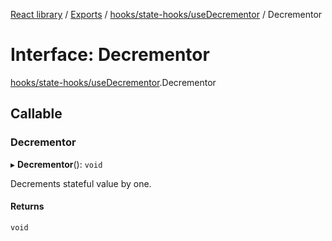 [React library](../index.md) / [Exports](../modules.md) / [hooks/state-hooks/useDecrementor](../modules/hooks_state_hooks_useDecrementor.md) / Decrementor

# Interface: Decrementor

[hooks/state-hooks/useDecrementor](../modules/hooks_state_hooks_useDecrementor.md).Decrementor

## Callable

### Decrementor

▸ **Decrementor**(): `void`

Decrements stateful value by one.

#### Returns

`void`
